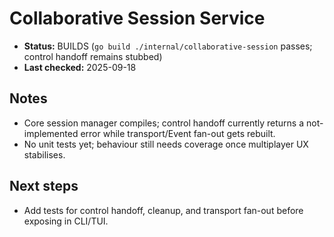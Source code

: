 # Collaborative Session Service

- **Status:** BUILDS (`go build ./internal/collaborative-session` passes; control handoff remains stubbed)
- **Last checked:** 2025-09-18

## Notes
- Core session manager compiles; control handoff currently returns a not-implemented error while transport/Event fan-out gets rebuilt.
- No unit tests yet; behaviour still needs coverage once multiplayer UX stabilises.

## Next steps
- Add tests for control handoff, cleanup, and transport fan-out before exposing in CLI/TUI.
